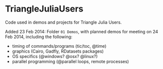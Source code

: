 TriangleJuliaUsers
==================

Code used in demos and projects for Triangle Julia Users. 

Added 23 Feb 2014: Folder `01 Demos`, with planned demos for meeting on 24 Feb 2014, including the following:
* timing of commands/programs (tic/toc, @time)
* graphics (Cairo, Gadfly, RDatasets packages)
* OS specifics (@windows? @osx? @linux?)
* parallel programming (@parallel loops, remote processes)

